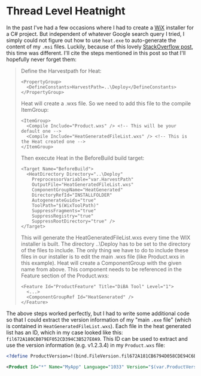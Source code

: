 # Thread Level Heatnight

In the past I've had a few occasions where I had to create a [WiX][wix]
installer for a C# project. But independent of whatever Google search query I
tried, I simply could not figure out how to use `heat.exe` to auto-generate the
content of my `.msi` files. Luckily, because of this lovely [StackOverflow
post][stack], this time was different. I'll cite the steps mentioned in this
post so that I'll hopefully never forget them:

> Define the Harvestpath for Heat:
>
> ```
> <PropertyGroup>
>   <DefineConstants>HarvestPath=..\Deploy</DefineConstants>
> </PropertyGroup>
> ```
>
> Heat will create a .wxs file. So we need to add this file to the compile ItemGroup:
>
> ```
> <ItemGroup>
>   <Compile Include="Product.wxs" /> <!-- This will be your default one -->
>   <Compile Include="HeatGeneratedFileList.wxs" /> <!-- This is the Heat created one -->
> </ItemGroup>
> ```
>
> Then execute Heat in the BeforeBuild build target:
>
> ```
> <Target Name="BeforeBuild">
>   <HeatDirectory Directory="..\Deploy"
>     PreprocessorVariable="var.HarvestPath"
>     OutputFile="HeatGeneratedFileList.wxs"
>     ComponentGroupName="HeatGenerated"
>     DirectoryRefId="INSTALLFOLDER"
>     AutogenerateGuids="true"
>     ToolPath="$(WixToolPath)"
>     SuppressFragments="true"
>     SuppressRegistry="true"
>     SuppressRootDirectory="true" />
> </Target>
> ```
>
> This will generate the HeatGeneratedFileList.wxs every time the WIX installer is built. The directory ..\Deploy has to be set to the directory of the files to include. The only thing we have to do to include these files in our installer is to edit the main .wxs file (like Product.wxs in this example). Heat will create a ComponentGroup with the given name from above. This component needs to be referenced in the Feature section of the Product.wxs:
>
> ```
> <Feature Id="ProductFeature" Title="DiBA Tool" Level="1">
>   <...>
>   <ComponentGroupRef Id="HeatGenerated" />
> </Feature>
> ```

The above steps worked perfectly, but I had to write some additional code so
that I could extract the version information of my "main `.exe` file" (which is
contained in `HeatGeneratedFileList.wxs`). Each file in the heat generated list
has an ID, which in my case looked like this:
`fil672A180CB079EF052CD394C3B527E0A9`. This ID can be used to extract and use
the version information (e.g. v1.2.3.4) in my `Product.wxs` file:

``` xml
<?define ProductVersion=!(bind.FileVersion.fil672A181CB6794D058CDE94C6B527E0F9) ?>
```

``` xml
<Product Id="*" Name="MyApp" Language="1033" Version="$(var.ProductVersion)" Manufacturer="MyCompany" UpgradeCode="ffc26465-f32c-4848-acbf-e896c4095236">
```

[wix]: http://wixtoolset.org/
[stack]: https://stackoverflow.com/questions/36756311/include-all-files-in-bin-folder-in-wix-installer

